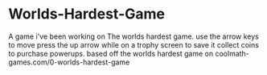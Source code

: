 # Worlds-Hardest-Game
A game i've been working on
The worlds hardest game.
use the arrow keys to move
press the up arrow while on a trophy screen to save it
collect coins to purchase powerups.
based off the worlds hardest game on coolmath-games.com/0-worlds-hardest-game
